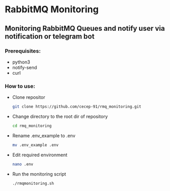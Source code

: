 # RabbitMQ Monitoring
## Monitoring RabbitMQ Queues and notify user via notification or telegram bot

### Prerequisites:
- python3
- notify-send
- curl

### How to use:
- Clone repositor
    ```bash
    git clone https://github.com/cecep-91/rmq_monitoring.git
    ```
- Change directory to the root dir of repository
    ```bash
    cd rmq_monitoring
    ```
- Rename .env_example to .env
    ```bash
    mv .env_example .env
    ```
- Edit required environment
    ```bash
    nano .env
    ```
- Run the monitoring script
    ```bash
    ./rmqmonitoring.sh
    ```